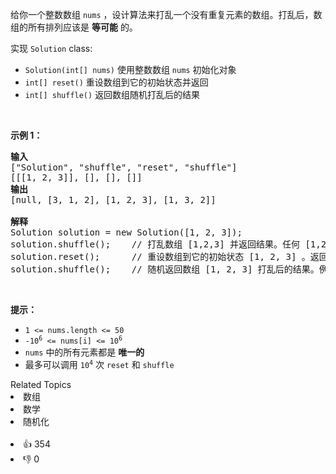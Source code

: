 <p>给你一个整数数组 <code>nums</code> ，设计算法来打乱一个没有重复元素的数组。打乱后，数组的所有排列应该是&nbsp;<strong>等可能</strong>&nbsp;的。</p>

<p>实现 <code>Solution</code> class:</p>

<ul> 
 <li><code>Solution(int[] nums)</code> 使用整数数组 <code>nums</code> 初始化对象</li> 
 <li><code>int[] reset()</code> 重设数组到它的初始状态并返回</li> 
 <li><code>int[] shuffle()</code> 返回数组随机打乱后的结果</li> 
</ul>

<p>&nbsp;</p>

<p><strong>示例 1：</strong></p>

<pre>
<strong>输入</strong>
["Solution", "shuffle", "reset", "shuffle"]
[[[1, 2, 3]], [], [], []]
<strong>输出</strong>
[null, [3, 1, 2], [1, 2, 3], [1, 3, 2]]

<strong>解释</strong>
Solution solution = new Solution([1, 2, 3]);
solution.shuffle();    // 打乱数组 [1,2,3] 并返回结果。任何 [1,2,3]的排列返回的概率应该相同。例如，返回 [3, 1, 2]
solution.reset();      // 重设数组到它的初始状态 [1, 2, 3] 。返回 [1, 2, 3]
solution.shuffle();    // 随机返回数组 [1, 2, 3] 打乱后的结果。例如，返回 [1, 3, 2]
</pre>

<p>&nbsp;</p>

<p><strong>提示：</strong></p>

<ul> 
 <li><code>1 &lt;= nums.length &lt;= 50</code></li> 
 <li><code>-10<sup>6</sup> &lt;= nums[i] &lt;= 10<sup>6</sup></code></li> 
 <li><code>nums</code> 中的所有元素都是 <strong>唯一的</strong></li> 
 <li>最多可以调用 <code>10<sup>4</sup></code> 次 <code>reset</code> 和 <code>shuffle</code></li> 
</ul>

<div><div>Related Topics</div><div><li>数组</li><li>数学</li><li>随机化</li></div></div><br><div><li>👍 354</li><li>👎 0</li></div>